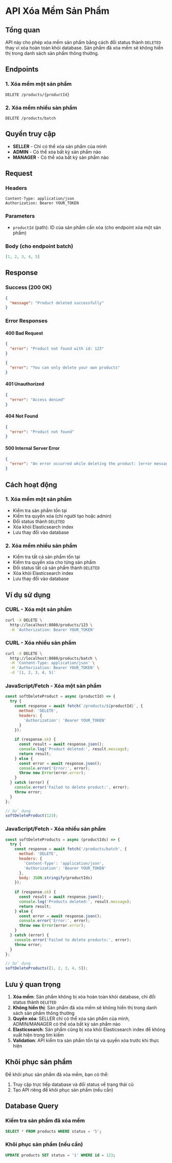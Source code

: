 # API Xóa Mềm Sản Phẩm

## Tổng quan

API này cho phép xóa mềm sản phẩm bằng cách đổi status thành `DELETED` thay vì xóa hoàn toàn khỏi database. Sản phẩm đã xóa mềm sẽ không hiển thị trong danh sách sản phẩm thông thường.

## Endpoints

### 1. Xóa mềm một sản phẩm
```
DELETE /products/{productId}
```

### 2. Xóa mềm nhiều sản phẩm
```
DELETE /products/batch
```

## Quyền truy cập

- **SELLER** - Chỉ có thể xóa sản phẩm của mình
- **ADMIN** - Có thể xóa bất kỳ sản phẩm nào
- **MANAGER** - Có thể xóa bất kỳ sản phẩm nào

## Request

### Headers
```
Content-Type: application/json
Authorization: Bearer YOUR_TOKEN
```

### Parameters
- `productId` (path): ID của sản phẩm cần xóa (cho endpoint xóa một sản phẩm)

### Body (cho endpoint batch)
```json
[1, 2, 3, 4, 5]
```

## Response

### Success (200 OK)
```json
{
  "message": "Product deleted successfully"
}
```

### Error Responses

#### 400 Bad Request
```json
{
  "error": "Product not found with id: 123"
}
```

```json
{
  "error": "You can only delete your own products"
}
```

#### 401 Unauthorized
```json
{
  "error": "Access denied"
}
```

#### 404 Not Found
```json
{
  "error": "Product not found"
}
```

#### 500 Internal Server Error
```json
{
  "error": "An error occurred while deleting the product: [error message]"
}
```

## Cách hoạt động

### 1. Xóa mềm một sản phẩm
- Kiểm tra sản phẩm tồn tại
- Kiểm tra quyền xóa (chỉ người tạo hoặc admin)
- Đổi status thành `DELETED`
- Xóa khỏi Elasticsearch index
- Lưu thay đổi vào database

### 2. Xóa mềm nhiều sản phẩm
- Kiểm tra tất cả sản phẩm tồn tại
- Kiểm tra quyền xóa cho từng sản phẩm
- Đổi status tất cả sản phẩm thành `DELETED`
- Xóa khỏi Elasticsearch index
- Lưu thay đổi vào database

## Ví dụ sử dụng

### CURL - Xóa một sản phẩm
```bash
curl -X DELETE \
  http://localhost:8080/products/123 \
  -H 'Authorization: Bearer YOUR_TOKEN'
```

### CURL - Xóa nhiều sản phẩm
```bash
curl -X DELETE \
  http://localhost:8080/products/batch \
  -H 'Content-Type: application/json' \
  -H 'Authorization: Bearer YOUR_TOKEN' \
  -d '[1, 2, 3, 4, 5]'
```

### JavaScript/Fetch - Xóa một sản phẩm
```javascript
const softDeleteProduct = async (productId) => {
  try {
    const response = await fetch(`/products/${productId}`, {
      method: 'DELETE',
      headers: {
        'Authorization': 'Bearer YOUR_TOKEN'
      }
    });
    
    if (response.ok) {
      const result = await response.json();
      console.log('Product deleted:', result.message);
      return result;
    } else {
      const error = await response.json();
      console.error('Error:', error);
      throw new Error(error.error);
    }
  } catch (error) {
    console.error('Failed to delete product:', error);
    throw error;
  }
};

// Sử dụng
softDeleteProduct(123);
```

### JavaScript/Fetch - Xóa nhiều sản phẩm
```javascript
const softDeleteProducts = async (productIds) => {
  try {
    const response = await fetch('/products/batch', {
      method: 'DELETE',
      headers: {
        'Content-Type': 'application/json',
        'Authorization': 'Bearer YOUR_TOKEN'
      },
      body: JSON.stringify(productIds)
    });
    
    if (response.ok) {
      const result = await response.json();
      console.log('Products deleted:', result.message);
      return result;
    } else {
      const error = await response.json();
      console.error('Error:', error);
      throw new Error(error.error);
    }
  } catch (error) {
    console.error('Failed to delete products:', error);
    throw error;
  }
};

// Sử dụng
softDeleteProducts([1, 2, 3, 4, 5]);
```

## Lưu ý quan trọng

1. **Xóa mềm**: Sản phẩm không bị xóa hoàn toàn khỏi database, chỉ đổi status thành `DELETED`
2. **Không hiển thị**: Sản phẩm đã xóa mềm sẽ không hiển thị trong danh sách sản phẩm thông thường
3. **Quyền xóa**: SELLER chỉ có thể xóa sản phẩm của mình, ADMIN/MANAGER có thể xóa bất kỳ sản phẩm nào
4. **Elasticsearch**: Sản phẩm cũng bị xóa khỏi Elasticsearch index để không xuất hiện trong tìm kiếm
5. **Validation**: API kiểm tra sản phẩm tồn tại và quyền xóa trước khi thực hiện

## Khôi phục sản phẩm

Để khôi phục sản phẩm đã xóa mềm, bạn có thể:
1. Truy cập trực tiếp database và đổi status về trạng thái cũ
2. Tạo API riêng để khôi phục sản phẩm (nếu cần)

## Database Query

### Kiểm tra sản phẩm đã xóa mềm
```sql
SELECT * FROM products WHERE status = '5';
```

### Khôi phục sản phẩm (nếu cần)
```sql
UPDATE products SET status = '1' WHERE id = 123;
``` 